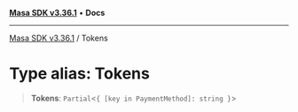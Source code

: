 [**Masa SDK v3.36.1**](../README.md) • **Docs**

***

[Masa SDK v3.36.1](../globals.md) / Tokens

# Type alias: Tokens

> **Tokens**: `Partial`\<`{ [key in PaymentMethod]: string }`\>
